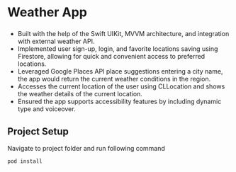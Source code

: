 # Weather App

###
* Built with the help of the Swift UIKit, MVVM architecture, and integration with external weather API.
* Implemented user sign-up, login, and favorite locations saving using Firestore, allowing for quick and convenient access to preferred locations.
* Leveraged Google Places API place suggestions entering a city name, the app would return the current weather conditions in the region.
* Accesses the current location of the user using CLLocation and shows the weather details of the current location.
* Ensured the app supports accessibility features by including dynamic type and voiceover. 

###

## Project Setup

Navigate to project folder and run following command

```pod install```
